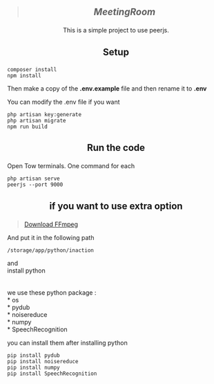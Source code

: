 >## ***<p align="center">MeetingRoom</p>***
<p align="center">This is a simple project to use peerjs.</p>

## <p align="center">Setup</p> 
```
composer install
npm install
```
Then make a copy of the **.env.example** file and then rename it to **.env**






You can modify the .env file if you want
```
php artisan key:generate
php artisan migrate
npm run build
```
## <p align="center">Run the code</p>
Open Tow terminals. One command for each
```
php artisan serve
peerjs --port 9000
```

##
##
##
## <p align="center">**if you want to use extra option**</p>
>[Download FFmpeg](https://www.ffmpeg.org/download.html)

And put it in the following path
```
/storage/app/python/inaction
```
and <br />
install python <br /><br /> <br />
we use these python package : <br />
    * os <br />
    * pydub <br />
    * noisereduce <br />
    * numpy <br /> 
    * SpeechRecognition <br />

you can install them after installing python
```
pip install pydub
pip install noisereduce
pip install numpy
pip install SpeechRecognition

```